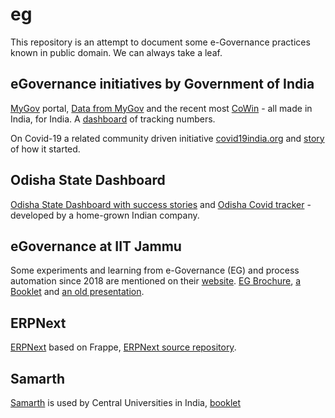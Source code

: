 # eg
This repository is an attempt to document some e-Governance practices known in public domain. We can always take a leaf.   



## eGovernance initiatives by Government of India
[MyGov](https://www.mygov.in/) portal, [Data from MyGov](https://data.gov.in/) and the recent most [CoWin](https://www.cowin.gov.in/) - all made in India, for India. A [dashboard](https://dashboard.cowin.gov.in/) of tracking numbers.   

On Covid-19 a related community driven initiative [covid19india.org](https://www.covid19india.org/) and [story](https://blog.covid19india.org/2020/03/14/init/) of how it started.   

## Odisha State Dashboard 
[Odisha State Dashboard with success stories](https://statedashboard.odisha.gov.in/Pages/successStories) and [Odisha Covid tracker](https://statedashboard.odisha.gov.in/) - developed by a home-grown Indian company.   


## eGovernance at IIT Jammu 
Some experiments and learning from e-Governance (EG) and process automation since 2018 are mentioned on their [website](https://iitjammu.ac.in/eg). [EG Brochure](https://drive.google.com/file/d/16g5_HIScd0YXbb93EWWu505NVhUiK44d/view), [a Booklet](https://drive.google.com/file/d/1DCz7HfI7KTeKM_UNSK3OjAsp5C1j0usJ/view) and [an old presentation](https://drive.google.com/file/d/1hKmxvwEsFm9TKcW-6Ma6poGtNMM6silK/view).   

## ERPNext 
[ERPNext](https://erpnext.com/open-source-education) based on Frappe, [ERPNext source repository](https://github.com/frappe/erpnext).    


## Samarth 
[Samarth](https://samarth.edu.in/) is used by Central Universities in India, [booklet](https://samarth.edu.in/pdf/samarth-egov-booklet.pdf)   

